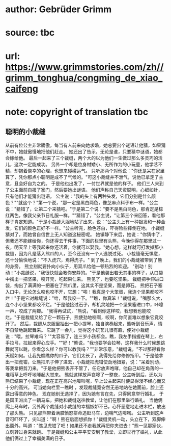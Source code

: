 # author: Gebrüder Grimm
# source: tbc
# url: https://www.grimmstories.com/zh//grimm_tonghua/congming_de_xiao_caifeng
# note: copyright of translation tbc

## 聪明的小裁缝 

从前有位公主非常骄傲，每当有人前来向她求婚，她总要出个谜语让他猜，如果猜不中，她就傲慢地把他们赶走。
她还出了告示，无论是谁，只要猜中谜语，她都会嫁给他。
最后一起来了三个裁缝，两个大的以为他们一生做过那么多灵巧的活儿，这次一定能成功。
另外一个却是位身材矮小、无所作为的小玩童，他学艺不精，却抱着侥幸的心理，也想来碰碰运气。
只听那两个对他说："你还是呆在家里算了，凭你那点小聪明是成不了气候的。"可这小裁缝并不泄气，说他已拿定了主意，且会好自为之的。
于是他也出发了，一付世界就是他的样子。
他们三人来到了公主面前自报了家门，然后要她出谜语。
他们声称自己天资聪明，心细如针，只有他们才能猜出谜语。
公主说："我的头上有两种头发，它们分别是什么颜色？""就这个？"第一个说，"那一定是黑白两色，像芝麻点料子布一样。"公主说："猜错了，让第二个来猜吧。"于是第二个说："要不是黑白两色，那肯定是棕红两色，像我父亲节日礼服一样。""猜错了，"公主说，"让第三个来回答，看他那样子肯定知道。"于是小裁缝大胆地站了出来，说："公主头上有一种银发和一种金发，它们的颜色正好不一样。"公主听完，脸色苍白，吓得险些摔倒在地。
小裁缝猜对了，而她曾自信世上无人知道这秘密呢。
她镇静下来后，她说："你猜中了，但我还不能嫁给你，你还得去干件事，下面的栏里有头熊，今晚你得在那里过一夜，明天早上等我起来你还活着，你就可以娶我。"她心想，这样就可打发掉那小裁缝，因为凡是落入熊爪的人，至今还没有一个人逃脱过死。
小裁缝毫无惧意，还十分愉快地说："不入虎穴，焉得虎子。"
到了晚上，我们的小裁缝被带到了熊的身旁。
熊立刻就要扑向小伙子，用双爪给他一顿热烈的欢迎。
"别动！别动！"小裁缝说，"我很快就会教你安静的。"于是他装出若无其事的样子，从口袋中掏出一把坚果，咬开壳，吃起果仁来。
熊见了，也要吃坚果。
裁缝把手伸进口袋，掏出了满满的一把塞在了熊爪里，这其实不是坚果，而是卵石。
熊把石子塞入口中，无论怎么咬也咬不开，它想："唉！我真是个大笨蛋，我连个坚果都咬不烂！"于是它对裁缝说："给，帮我咬一下。""瞧，你真笨！"裁缝说，"嘴那么大，连个小小坚果都咬不烂。"于是他接过石子，却机灵地把一个坚果塞进口中，咔嚓一声，咬成了两瓣。
"我得再试试，"熊说，"看到你这样咬，我想我也能咬烂。"于是裁缝又给了它一颗石子，熊使劲地咬啊，咬啊，你简直难以想象它竟咬开了。
然后，裁缝从衣服里抽出一把小提琴，独自演奏起来，熊听到音乐声，情不自禁地跳起舞来。
它跳了一会儿，觉得这小玩艺儿很有趣，便对小裁缝说："喂，拉琴难吗？""太容易了，连三岁小孩都会。瞧，我左手指握在琴上，右手拉弓，拉起来得心应手。""好！"熊说，"我也要学会拉琴，这样我什么时候想跳舞就可以跳，你看怎么样？你可以教我吗？""非常乐意，"裁缝说，"不过那得看你天赋如何。让我先瞧瞧你的爪子，它们太长了，我得先给你修修指甲。"于是他拿出一把虎钳，让熊把爪子伸了进去，小裁缝把虎钳使劲地扭紧，说："呆着别动，等我拿把剪刀来。"于是他把熊丢开不管了，任它放声咆哮，他自己却在角落的一堆稻草上呼呼地睡起大觉来。
熊就这样放声哀嗥了一整夜，公主听到后，还以为熊已结果了小裁缝，现在正在高兴地嗥叫呢，早上公主起来时便显得漫不经心而又十分的高兴。
可当她向栏里一瞧时
，发现裁缝竟安然无恙地站在她面前，脸上还露出得意的神色。
现在她别无选择了，因为她有言在先，只得同意举行婚礼。
于是国王派出了一辆马车，把她和裁缝送往教堂，让他们在那里举行婚礼。
当他俩爬上马车时，另外两个裁缝对小裁缝的幸福嫉妒不已，心怀恶意地走进木栏，放出了那头熊。
只见那熊带着满腔愤怒拼命追赶马车，边喘气边嗥啕。
公主听到这声音可吓坏了，尖叫道："啊！熊在后面想抓你！"裁缝灵机一动，头立在下，双脚伸出窗外，叫道："瞧见虎钳了吧！如果还不走我就再把你夹进去！"熊一见那家伙，立刻转过身来就跑。
于是裁缝和公主平平安安到了教堂，立即举行了婚礼，从此他们俩过上了幸福美满的日子。
